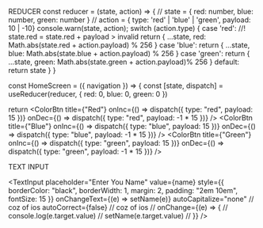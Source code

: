 <!--
    TODO: 40. State in Components
    TODO: 41. Screen Boilerplate
    TODO: 42. State in Action
    TODO: 44. App Overview
    TODO: 45. Generating Random Colors
    TODO: 46. Adding Random Colors
    TODO: 47. Showing Colors with a FlatList
    TODO: 48. App Overview
    TODO: 51. Passing Callbacks to Children
    TODO: 53. Validating State Changes
    TODO: 54. Reusable State Updates
    TODO: 55. Introduction to Reducers
    TODO: 56. Creating a Reducer
    TODO: 57. Applying State with a Reducer
    TODO: 59. Community Convention in Reducers
    ! what is use of useState coz after updating variable value then it trigger refresh event in virtual dom
    TODO: 60. Exercise Outline 
    TODO: 61. Exercise Solution 
    TODO: 62. Handling Text Input 
    TODO: 63. Showing a Text Input
    TODO: 64. Two Important Props
    TODO: 65. Weird Things with Text and State
    ! we communicate input using Callbacks function & maintain parent & child relationship 
    TODO: 66. Updating State
 -->
REDUCER
const reducer = (state, action) => {
  // state = { red: number, blue: number, green: number }
  // action = { type: 'red' | 'blue' | 'green', payload: 10 | -10}
  console.warn(state, action);
  switch (action.type) {
    case 'red':
      //! state.red = state.red + payload > invalid
      return {
        ...state,
        red: Math.abs(state.red + action.payload) % 256
      }
    case 'blue':
      return {
        ...state,
        blue: Math.abs(state.blue + action.payload) % 256
      }
    case 'green':
      return {
        ...state,
        green: Math.abs(state.green + action.payload)% 256
      }
    default:
      return state
  }
}

const HomeScreen = ({ navigation }) => {
  const [state, dispatch] = useReducer(reducer, { red: 0, blue: 0, green: 0 })

  return <View>
    <ColorBtn title={"Red"} onInc={() => dispatch({ type: "red", payload: 15 })} onDec={() => dispatch({ type: "red", payload: -1 * 15 })} />
    <ColorBtn title={"Blue"} onInc={() => dispatch({ type: "blue", payload: 15 })} onDec={() => dispatch({ type: "blue", payload: -1 * 15 })} />
    <ColorBtn title={"Green"} onInc={() => dispatch({ type: "green", payload: 15 })} onDec={() => dispatch({ type: "green", payload: -1 * 15 })} />


TEXT INPUT 

  <TextInput
    placeholder="Enter You Name"
    value={name}
    style={{ borderColor: "black", borderWidth: 1, margin: 2, padding: "2em 10em", fontSize: 15 }}
    onChangeText={(e) => setName(e)}
    autoCapitalize="none" // coz of ios
    autoCorrect={false} // coz of ios 
  // onChange={(e) => {
  //   console.log(e.target.value)
  //   setName(e.target.value)
  // }} 
  />